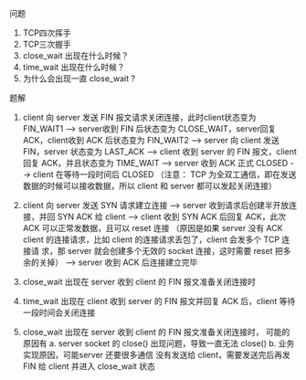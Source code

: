 问题
1. TCP四次挥手
2. TCP三次握手
3. close_wait 出现在什么时候？
4. time_wait 出现在什么时候？ 
5. 为什么会出现一直 close_wait ?


题解
1.  client 向 server 发送 FIN 报文请求关闭连接，此时client状态变为 FIN_WAIT1 
    --> server收到 FIN 后状态变为 CLOSE_WAIT，server回复 ACK，client收到 ACK 后状态变为 FIN_WAIT2 
    --> server 向 client 发送 FIN，server 状态变为 LAST_ACK 
    --> client 收到 server 的 FIN 报文，client 回复 ACK，并且状态变为 TIME_WAIT
    --> server 收到 ACK 正式 CLOSED --> client 在等待一段时间后 CLOSED
    （注意： TCP 为全双工通信，即在发送数据的时候可以接收数据，所以 client 和 server 都可以发起关闭连接）
    
2.  client 向 server 发送 SYN 请求建立连接
    --> server 收到请求后创建半开放连接，并回 SYN ACK 给 client 
    --> client 收到 SYN ACK 后回复 ACK，此次 ACK 可以正常发数据，且可以 reset 连接 （原因是如果 server 没有 ACK client 的连接请求，比如 client 的连接请求丢包了，client 会发多个 TCP 连接请       求，那 server 就会创建多个无效的 socket 连接，这时需要 reset 把多余的关掉）
    --> server 收到 ACK 后连接建立完毕

3.  close_wait 出现在 server 收到 client 的 FIN 报文准备关闭连接时

4.  time_wait 出现在 client 收到 server 的 FIN 报文并回复 ACK 后，client 等待一段时间会关闭连接

5.  close_wait 出现在 server 收到 client 的 FIN 报文准备关闭连接时， 可能的原因有 a. server socket 的 close() 出现问题，导致一直无法 close() b. 业务实现原因，可能server 还要很多通信
    没有发送给 client，需要发送完后再发 FIN 给 client 并进入 close_wait 状态
